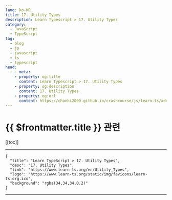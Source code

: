 ```yaml
---
lang: ko-KR
title: 17. Utility Types
description: Learn Typescript > 17. Utility Types
category: 
  - JavaScript
  - TypeScript
tag: 
  - blog
  - js
  - javascript
  - ts
  - typescript
head:
  - - meta:
    - property: og:title
      content: Learn Typescript > 17. Utility Types
    - property: og:description
      content: 17. Utility Types
    - property: og:url
      content: https://chanhi2000.github.io/crashcourse/js/learn-ts/advanced/17.html
---
```


# {{ $frontmatter.title }} 관련

[[toc]]

---

```component VPCard
{
  "title": "Learn TypeScript > 17. Utility Types",
  "desc": "17. Utility Types",
  "link": "https://www.learn-ts.org/en/Utility_Types",
  "logo": "https://www.learn-ts.org/static/img/favicons/learn-ts.org.ico",
  "background": "rgba(34,34,34,0.2)"
}
```

---

<TagLinks />